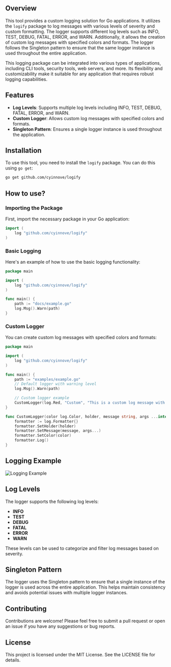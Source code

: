 ## Overview

This tool provides a custom logging solution for Go applications. It utilizes the `logify` package to log messages with various levels of severity and custom formatting. The logger supports different log levels such as INFO, TEST, DEBUG, FATAL, ERROR, and WARN. Additionally, it allows the creation of custom log messages with specified colors and formats. The logger follows the Singleton pattern to ensure that the same logger instance is used throughout the entire application.

This logging package can be integrated into various types of applications, including CLI tools, security tools, web servers, and more. Its flexibility and customizability make it suitable for any application that requires robust logging capabilities.

## Features

- **Log Levels**: Supports multiple log levels including INFO, TEST, DEBUG, FATAL, ERROR, and WARN.
- **Custom Logger**: Allows custom log messages with specified colors and formats.
- **Singleton Pattern**: Ensures a single logger instance is used throughout the application.

## Installation

To use this tool, you need to install the `logify` package. You can do this using `go get`:

```sh
go get github.com/cyinnove/logify
```

## How to use?

### Importing the Package

First, import the necessary package in your Go application:

```go
import (
    log "github.com/cyinnove/logify"
)
```

### Basic Logging

Here's an example of how to use the basic logging functionality:

```go
package main

import (
    log "github.com/cyinnove/logify"
)

func main() {
    path := "docs/example.go"
    log.Msg().Warn(path)
}
```

### Custom Logger

You can create custom log messages with specified colors and formats:

```go
package main

import (
    log "github.com/cyinnove/logify"
)

func main() {
    path := "examples/example.go"
    // Default logger with warning level
    log.Msg().Warn(path)

    // Custom logger example
    CustomLogger(log.Red, "Custom", "This is a custom log message with color %s", "Red")
}

func CustomLogger(color log.Color, holder, message string, args ...interface{}) {
    formatter := log.Formatter{}
    formatter.SetHolder(holder)
    formatter.SetMessage(message, args...)
    formatter.SetColor(color)
    formatter.Log()
}
```
## Logging Example

![Logging Example](/static/logs.png)


## Log Levels

The logger supports the following log levels:
- **INFO**
- **TEST**
- **DEBUG**
- **FATAL**
- **ERROR**
- **WARN**

These levels can be used to categorize and filter log messages based on severity.

## Singleton Pattern

The logger uses the Singleton pattern to ensure that a single instance of the logger is used across the entire application. This helps maintain consistency and avoids potential issues with multiple logger instances.

## Contributing

Contributions are welcome! Please feel free to submit a pull request or open an issue if you have any suggestions or bug reports.

## License

This project is licensed under the MIT License. See the LICENSE file for details.

